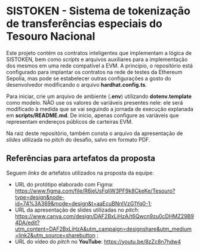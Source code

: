 # SISTOKEN - Sistema de tokenização de transferências especiais do Tesouro Nacional

Este projeto contém os contratos inteligentes que implementam a lógica de SISTOKEN, bem como *scripts* e arquivos auxiliares para a implementação dos mesmos em uma rede compatível a EVM. A princípio, o repositório está configurado para implantar os contratos na rede de testes da Ethereum Sepolia, mas pode se estabelecer outras configurações a gosto do desenvolvedor modificando o arquivo **hardhat.config.ts**.

Para iniciar, crie um arquivo de ambiente (**.env**) utilizando **dotenv.template** como modelo. NÃO use os valores de variáveis presentes nele: ele será modificado à medida que se vai seguindo a jornada de execução explanada em **scripts/README.md**. De início, apenas configure as variáveis que representam endereços públicos de carteiras EVM.

Na raiz deste repositório, também consta o arquivo da apresentação de *slides* utilizada no *pitch* do desafio, salvo em formato PDF.

## Referências para artefatos da proposta

Seguem *links* de artefatos utilizados na proposta da equipe:

- URL do protótipo elaborado com Figma: https://www.figma.com/file/R6jeUsFqIiW3PF9k8CkeKe/Tesouro?type=design&node-id=74%3A369&mode=design&t=aaEcuBNnIVzG1Yq0-1;
- URL da apresentação de slides utilizadas no *pitch*: https://www.canva.com/design/DAF2BxLiHzA/t6Qwcn9zu0cDHMZ29B94DA/edit?utm_content=DAF2BxLiHzA&utm_campaign=designshare&utm_medium=link2&utm_source=sharebutton ;
- URL do vídeo do *pitch* no **YouTube**: https://youtu.be/8zZc8n7hdw4

